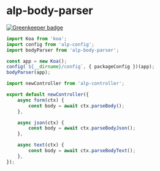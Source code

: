 # alp-body-parser

[![Greenkeeper badge](https://badges.greenkeeper.io/alpjs/alp-body-parser.svg)](https://greenkeeper.io/)

```js
import Koa from 'koa';
import config from 'alp-config';
import bodyParser from 'alp-body-parser';

const app = new Koa();
config(`${__dirname}/config`, { packageConfig })(app);
bodyParser(app);
```

```js
import newController from 'alp-controller';

export default newController({
    async form(ctx) {
        const body = await ctx.parseBody();
    },

    async json(ctx) {
        const body = await ctx.parseBodyJson();
    },

    async text(ctx) {
        const body = await ctx.parseBodyText();
    },
});
